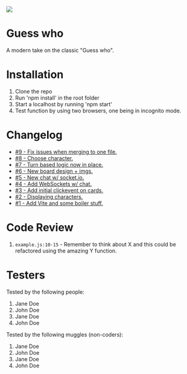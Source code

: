 <img src="https://media4.giphy.com/media/ArVhgElNEc42Q/giphy.gif?cid=ecf05e47n3mzafao2rtng7900jihcj6xoyndx1yj7if2vufh&rid=giphy.gif&ct=g" widt="100%">

# Guess who

A modern take on the classic "Guess who".

# Installation

1. Clone the repo
2. Run 'npm install' in the root folder
3. Start a localhost by running 'npm start'
4. Test function by using two browsers, one being in incognito mode.

# Changelog

-   [#9 - Fix issues when merging to one file.](https://github.com/chrs-m/guess-who/pull/9)
-   [#8 - Choose character.](https://github.com/chrs-m/guess-who/pull/8)
-   [#7 - Turn based logic now in place.](https://github.com/chrs-m/guess-who/pull/7)
-   [#6 - New board design + imgs.](https://github.com/chrs-m/guess-who/pull/6)
-   [#5 - New chat w/ socket.io.](https://github.com/chrs-m/guess-who/pull/5)
-   [#4 - Add WebSockets w/ chat.](https://github.com/chrs-m/guess-who/pull/4)
-   [#3 - Add initial clickevent on cards.](https://github.com/chrs-m/guess-who/pull/3)
-   [#2 - Displaying characters.](https://github.com/chrs-m/guess-who/pull/2)
-   [#1 - Add Vite and some boiler stuff.](https://github.com/chrs-m/guess-who/pull/1)

# Code Review

1. `example.js:10-15` - Remember to think about X and this could be refactored using the amazing Y function.

# Testers

Tested by the following people:

1. Jane Doe
2. John Doe
3. Jane Doe
4. John Doe

Tested by the following muggles (non-coders):

1. Jane Doe
2. John Doe
3. Jane Doe
4. John Doe
